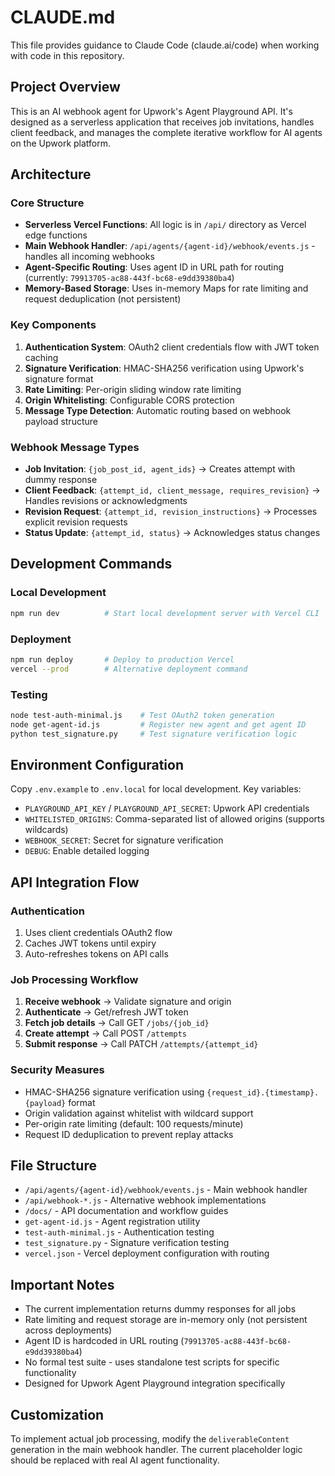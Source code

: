 # CLAUDE.md

This file provides guidance to Claude Code (claude.ai/code) when working with code in this repository.

## Project Overview

This is an AI webhook agent for Upwork's Agent Playground API. It's designed as a serverless application that receives job invitations, handles client feedback, and manages the complete iterative workflow for AI agents on the Upwork platform.

## Architecture

### Core Structure
- **Serverless Vercel Functions**: All logic is in `/api/` directory as Vercel edge functions
- **Main Webhook Handler**: `/api/agents/{agent-id}/webhook/events.js` - handles all incoming webhooks
- **Agent-Specific Routing**: Uses agent ID in URL path for routing (currently: `79913705-ac88-443f-bc68-e9dd39380ba4`)
- **Memory-Based Storage**: Uses in-memory Maps for rate limiting and request deduplication (not persistent)

### Key Components
1. **Authentication System**: OAuth2 client credentials flow with JWT token caching
2. **Signature Verification**: HMAC-SHA256 verification using Upwork's signature format
3. **Rate Limiting**: Per-origin sliding window rate limiting
4. **Origin Whitelisting**: Configurable CORS protection
5. **Message Type Detection**: Automatic routing based on webhook payload structure

### Webhook Message Types
- **Job Invitation**: `{job_post_id, agent_ids}` → Creates attempt with dummy response
- **Client Feedback**: `{attempt_id, client_message, requires_revision}` → Handles revisions or acknowledgments
- **Revision Request**: `{attempt_id, revision_instructions}` → Processes explicit revision requests
- **Status Update**: `{attempt_id, status}` → Acknowledges status changes

## Development Commands

### Local Development
```bash
npm run dev          # Start local development server with Vercel CLI
```

### Deployment
```bash
npm run deploy       # Deploy to production Vercel
vercel --prod        # Alternative deployment command
```

### Testing
```bash
node test-auth-minimal.js    # Test OAuth2 token generation
node get-agent-id.js         # Register new agent and get agent ID
python test_signature.py     # Test signature verification logic
```

## Environment Configuration

Copy `.env.example` to `.env.local` for local development. Key variables:

- `PLAYGROUND_API_KEY` / `PLAYGROUND_API_SECRET`: Upwork API credentials
- `WHITELISTED_ORIGINS`: Comma-separated list of allowed origins (supports wildcards)
- `WEBHOOK_SECRET`: Secret for signature verification
- `DEBUG`: Enable detailed logging

## API Integration Flow

### Authentication
1. Uses client credentials OAuth2 flow
2. Caches JWT tokens until expiry
3. Auto-refreshes tokens on API calls

### Job Processing Workflow
1. **Receive webhook** → Validate signature and origin
2. **Authenticate** → Get/refresh JWT token
3. **Fetch job details** → Call GET `/jobs/{job_id}`
4. **Create attempt** → Call POST `/attempts`
5. **Submit response** → Call PATCH `/attempts/{attempt_id}`

### Security Measures
- HMAC-SHA256 signature verification using `{request_id}.{timestamp}.{payload}` format
- Origin validation against whitelist with wildcard support
- Per-origin rate limiting (default: 100 requests/minute)
- Request ID deduplication to prevent replay attacks

## File Structure

- `/api/agents/{agent-id}/webhook/events.js` - Main webhook handler
- `/api/webhook-*.js` - Alternative webhook implementations
- `/docs/` - API documentation and workflow guides
- `get-agent-id.js` - Agent registration utility
- `test-auth-minimal.js` - Authentication testing
- `test_signature.py` - Signature verification testing
- `vercel.json` - Vercel deployment configuration with routing

## Important Notes

- The current implementation returns dummy responses for all jobs
- Rate limiting and request storage are in-memory only (not persistent across deployments)
- Agent ID is hardcoded in URL routing (`79913705-ac88-443f-bc68-e9dd39380ba4`)
- No formal test suite - uses standalone test scripts for specific functionality
- Designed for Upwork Agent Playground integration specifically

## Customization

To implement actual job processing, modify the `deliverableContent` generation in the main webhook handler. The current placeholder logic should be replaced with real AI agent functionality.